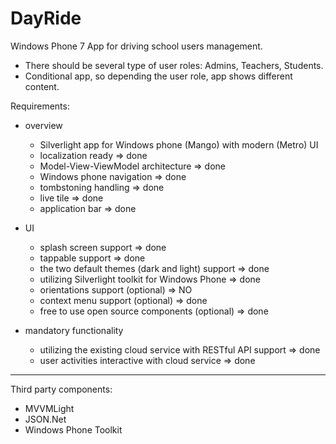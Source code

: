 DayRide
============

Windows Phone 7 App for driving school users management.

 * There should be several type of user roles: Admins, Teachers, Students.
 * Conditional app, so depending the user role, app shows different content.

Requirements:

* overview
  * Silverlight app for Windows phone (Mango) with modern (Metro) UI
  * localization ready => done
  * Model-View-ViewModel architecture => done
  * Windows phone navigation => done
  * tombstoning handling => done
  * live tile => done
  * application bar => done
	
* UI
  * splash screen support => done
  * tappable support => done
  * the two default themes (dark and light) support => done
  * utilizing Silverlight toolkit for Windows Phone => done
  * orientations support (optional) => NO
  * context menu support (optional) => done
  * free to use open source components (optional) => done
	
* mandatory functionality
  * utilizing the existing cloud service with RESTful API support => done
  * user activities interactive with cloud service => done

---

Third party components:
* MVVMLight
* JSON.Net
* Windows Phone Toolkit
